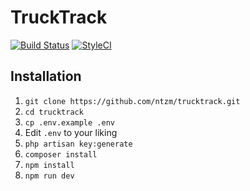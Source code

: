 # TruckTrack

[![Build Status](https://travis-ci.org/ntzm/trucktrack.svg?branch=master)](https://travis-ci.org/ntzm/trucktrack)
[![StyleCI](https://styleci.io/repos/84882018/shield?branch=master)](https://styleci.io/repos/84882018)

## Installation

1. `git clone https://github.com/ntzm/trucktrack.git`
1. `cd trucktrack`
1. `cp .env.example .env`
1. Edit `.env` to your liking
1. `php artisan key:generate`
1. `composer install`
1. `npm install`
1. `npm run dev`
